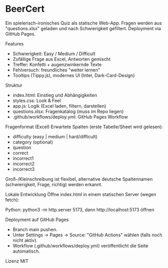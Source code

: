 BeerCert
========

Ein spielerisch-ironisches Quiz als statische Web-App. Fragen werden aus "questions.xlsx" geladen und nach Schwierigkeit gefiltert. Deployment via GitHub Pages.

Features
- Schwierigkeit: Easy / Medium / Difficult
- Zufällige Frage aus Excel, Antworten gemischt
- Treffer: Konfetti + augenzwinkernde Texte
- Fehlversuch: freundliches "weiter lernen"
- Tooltips (Tippy.js), modernes UI (Inter, Dark-Card-Design)

Struktur
- index.html: Einstieg und Abhängigkeiten
- styles.css: Look & Feel
- app.js: Logik (Excel laden, filtern, darstellen)
- questions.xlsx: Fragenkatalog (muss im Repo liegen)
- .github/workflows/deploy.yml: GitHub Pages Workflow

Fragenformat (Excel)
Erwartete Spalten (erste Tabelle/Sheet wird gelesen):
- difficulty (easy | medium | hard/difficult)
- category (optional)
- question
- correct
- incorrect1
- incorrect2
- incorrect3

Groß-/Kleinschreibung ist flexibel, alternative deutsche Spaltennamen (schwierigkeit, Frage, richtig) werden erkannt.

Lokale Entwicklung
Öffne index.html in einem statischen Server (wegen fetch):

Python: python3 -m http.server 5173, dann http://localhost:5173 öffnen

Deployment auf GitHub Pages
- Branch main pushen.
- Unter Settings → Pages → Source: "GitHub Actions" wählen (falls noch nicht aktiv).
- Workflow (.github/workflows/deploy.yml) veröffentlicht die Seite automatisch.

Lizenz
MIT


